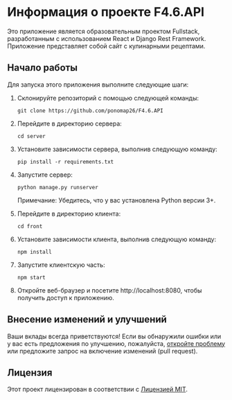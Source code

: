 # Информация о проекте F4.6.API

Это приложение является образовательным проектом Fullstack, разработанным с использованием React и Django Rest Framework.
Приложение представляет собой сайт с кулинарными рецептами. 
## Начало работы

Для запуска этого приложения выполните следующие шаги:

1. Склонируйте репозиторий с помощью следующей команды:

   ```
   git clone https://github.com/ponomap26/F4.6.API
   ```

2. Перейдите в директорию сервера: 

   ```
   cd server
   ```

3. Установите зависимости сервера, выполнив следующую команду:
   
   ```
   pip install -r requirements.txt
   ```

4. Запустите сервер:

   ```
   python manage.py runserver
   ```

   Примечание: Убедитесь, что у вас установлена Python версии 3+.

5. Перейдите в директорию клиента:

    ```
    cd front
    ```

6. Установите зависимости клиента, выполнив следующую команду:

   ```
   npm install
   ```

7. Запустите клиентскую часть:

   ```
   npm start
   ```

8. Откройте веб-браузер и посетите http://localhost:8080, чтобы получить доступ к приложению.

## Внесение изменений и улучшений

Ваши вклады всегда приветствуются! Если вы обнаружили ошибки или у вас есть предложения по улучшению, пожалуйста, [откройте проблему](https://github.com/ponomap26/F4.6.API/issues) или предложите запрос на включение изменений (pull request).

## Лицензия

Этот проект лицензирован в соответствии с [Лицензией MIT](LICENSE).

